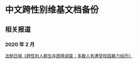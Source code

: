 # 中文跨性别维基文档备份

## 相关报道

### 2020 年 2 月

[法制日报《跨性别人群生存困境调查：多数人有遭受校园暴力经历》](/static/20200222法制日报《跨性别人群生存困境调查：多数人有遭受校园暴力经历》.md)
